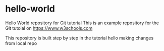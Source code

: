 # hello-world
Hello World repository for Git tutorial
This is an example repository for the Git tutoial on https://www.w3schools.com

This repository is built step by step in the tutorial
hello making changes from local repo